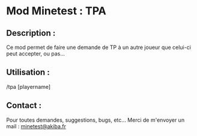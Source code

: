 Mod Minetest : TPA
==================

Description :
-------------
Ce mod permet de faire une demande de TP à un autre joueur que celui-ci peut accepter, ou pas...


Utilisation :
-------------
/tpa [playername]


Contact :
---------
Pour toutes demandes, suggestions, bugs, etc... Merci de m'envoyer un mail : minetest@akiba.fr
